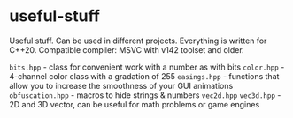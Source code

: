 # useful-stuff

Useful stuff. Can be used in different projects.
Everything is written for C++20.
Compatible compiler: MSVC with v142 toolset and older.

`bits.hpp` - class for convenient work with a number as with bits
`color.hpp` - 4-channel color class with a gradation of 255
`easings.hpp` - functions that allow you to increase the smoothness of your GUI animations
`obfuscation.hpp` - macros to hide strings & numbers
`vec2d.hpp` `vec3d.hpp` - 2D and 3D vector, can be useful for math problems or game engines
